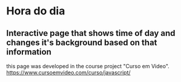 # Hora do dia
## Interactive page that shows time of day and changes it's background based on that information

this page was developed in the course project "Curso em Video". 
https://www.cursoemvideo.com/curso/javascript/
